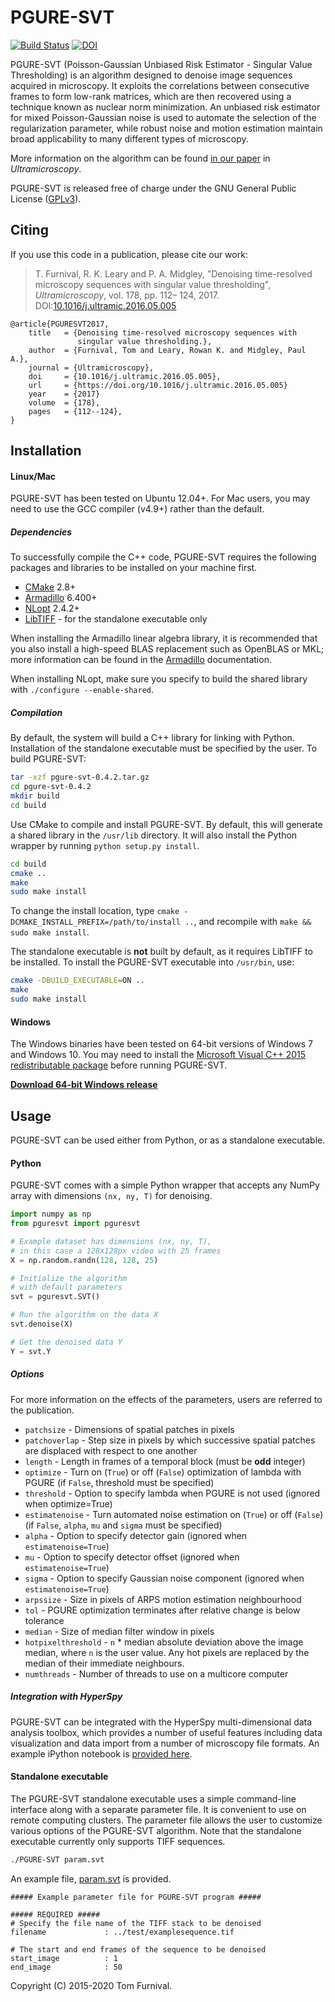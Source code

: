 # PGURE-SVT

[![Build Status](https://travis-ci.org/tjof2/pgure-svt.svg?branch=master)](https://travis-ci.org/tjof2/pgure-svt)
[![DOI](https://zenodo.org/badge/48366354.svg)](https://zenodo.org/badge/latestdoi/48366354)

PGURE-SVT (Poisson-Gaussian Unbiased Risk Estimator - Singular Value Thresholding) is an algorithm designed to denoise image sequences acquired in microscopy. It exploits the correlations between consecutive frames to form low-rank matrices, which are then recovered using a technique known as nuclear norm minimization. An unbiased risk estimator for mixed Poisson-Gaussian noise is used to automate the selection of the regularization parameter, while robust noise and motion estimation maintain broad applicability to many different types of microscopy.

More information on the algorithm can be found [in our paper](http://dx.doi.org/10.1016/j.ultramic.2016.05.005) in *Ultramicroscopy*.

PGURE-SVT is released free of charge under the GNU General Public License ([GPLv3](http://tjof2.github.io/pgure-svt/www.gnu.org/licenses/gpl-3.0.en.html)).

## Citing

If you use this code in a publication, please cite our work:

> T. Furnival, R. K. Leary and P. A. Midgley, "Denoising time-resolved microscopy sequences with singular value thresholding", *Ultramicroscopy*, vol. 178, pp. 112– 124, 2017. DOI:[10.1016/j.ultramic.2016.05.005](http://dx.doi.org/10.1016/j.ultramic.2016.05.005)

```
@article{PGURESVT2017,
    title   = {Denoising time-resolved microscopy sequences with
               singular value thresholding.},
    author  = {Furnival, Tom and Leary, Rowan K. and Midgley, Paul A.},
    journal = {Ultramicroscopy},
    doi     = {10.1016/j.ultramic.2016.05.005},
    url     = {https://doi.org/10.1016/j.ultramic.2016.05.005}
    year    = {2017}
    volume  = {178},
    pages   = {112--124},
}
```

## Installation

#### Linux/Mac

PGURE-SVT has been tested on Ubuntu 12.04+. For Mac users, you may need to use the GCC compiler (v4.9+) rather than the default.

##### Dependencies
To successfully compile the C++ code, PGURE-SVT requires the following packages and libraries to be installed on your machine first.

- [CMake](http://www.cmake.org) 2.8+
- [Armadillo](http://arma.sourceforge.net) 6.400+
- [NLopt](http://ab-initio.mit.edu/wiki/index.php/NLopt) 2.4.2+
- [LibTIFF](http://www.remotesensing.org/libtiff/) - for the standalone executable only

When installing the Armadillo linear algebra library, it is recommended that you also install a high-speed BLAS replacement such as OpenBLAS or MKL; more information can be found in the [Armadillo](http://arma.sourceforge.net/faq.html#blas_lapack_replacements) documentation.

When installing NLopt, make sure you specify to build the shared library with
`./configure --enable-shared`.

##### Compilation

By default, the system will build a C++ library for linking with Python. Installation of the standalone executable must be specified by the user. To build PGURE-SVT:

```bash
tar -xzf pgure-svt-0.4.2.tar.gz
cd pgure-svt-0.4.2
mkdir build
cd build
```

Use CMake to compile and install PGURE-SVT. By default, this will generate a shared library in the `/usr/lib` directory. It will also install the Python wrapper by running `python setup.py install`.

```bash
cd build
cmake ..
make
sudo make install
```

To change the install location, type `cmake -DCMAKE_INSTALL_PREFIX=/path/to/install ..`, and recompile with `make && sudo make install`.

The standalone executable is **not** built by default, as it requires LibTIFF to be installed. To install the PGURE-SVT executable into `/usr/bin`, use:

```bash
cmake -DBUILD_EXECUTABLE=ON ..
make
sudo make install
```

#### Windows

The Windows binaries have been tested on 64-bit versions of Windows 7 and Windows 10. You may need to install the [Microsoft Visual C++ 2015 redistributable package](https://www.microsoft.com/en-gb/download/details.aspx?id=48145) before running PGURE-SVT.

**[Download 64-bit Windows release](https://github.com/tjof2/pgure-svt/releases/download/v0.3.3/PGURE-SVT_Win64.zip)**

## Usage

PGURE-SVT can be used either from Python, or as a standalone executable.

#### Python

PGURE-SVT comes with a simple Python wrapper that accepts any NumPy array with dimensions `(nx, ny, T)` for denoising.

```python
import numpy as np
from pguresvt import pguresvt

# Example dataset has dimensions (nx, ny, T),
# in this case a 128x128px video with 25 frames
X = np.random.randn(128, 128, 25)

# Initialize the algorithm
# with default parameters
svt = pguresvt.SVT()

# Run the algorithm on the data X
svt.denoise(X)

# Get the denoised data Y
Y = svt.Y
```

##### Options

For more information on the effects of the parameters, users are referred to the publication.

- `patchsize` - Dimensions of spatial patches in pixels
- `patchoverlap` - Step size in pixels by which successive spatial patches are displaced with respect to one another
- `length` - Length in frames of a temporal block (must be **odd** integer)
- `optimize` - Turn on (`True`) or off (`False`) optimization of lambda with PGURE
(if `False`, threshold must be specified)
- `threshold` - Option to specify lambda when PGURE is not used
(ignored when optimize=True)
- `estimatenoise` - Turn automated noise estimation on (`True`) or off (`False`)
(if `False`, `alpha`, `mu` and `sigma` must be specified)
- `alpha` - Option to specify detector gain
(ignored when `estimatenoise=True`)
- `mu` - Option to specify detector offset
(ignored when `estimatenoise=True`)
- `sigma` - Option to specify Gaussian noise component
(ignored when `estimatenoise=True`)
- `arpssize` - Size in pixels of ARPS motion estimation neighbourhood
- `tol` - PGURE optimization terminates after relative change is below tolerance
- `median` - Size of median filter window in pixels
- `hotpixelthreshold` - `n` * median absolute deviation above the image median, where `n` is the user value. Any hot pixels are replaced by the median of their immediate neighbours.
- `numthreads` - Number of threads to use on a multicore computer

##### Integration with HyperSpy

PGURE-SVT can be integrated with the HyperSpy multi-dimensional data analysis toolbox, which provides a number of useful features including data visualization and data import from a number of microscopy file formats. An example iPython notebook is [provided here](https://github.com/tjof2/pgure-svt/blob/master/examples/PGURE-SVT-HyperSpy-Demo.ipynb).

#### Standalone executable


The PGURE-SVT standalone executable uses a simple command-line interface along with a separate parameter file. It is convenient to use on remote computing clusters. The parameter file allows the user to customize various options of the PGURE-SVT algorithm. Note that the standalone executable currently only supports TIFF sequences.

```bash
./PGURE-SVT param.svt
```

An example file, [param.svt](https://github.com/tjof2/pgure-svt/blob/master/examples/param.svt) is provided.

```
##### Example parameter file for PGURE-SVT program #####

##### REQUIRED #####
# Specify the file name of the TIFF stack to be denoised
filename             : ../test/examplesequence.tif

# The start and end frames of the sequence to be denoised
start_image          : 1
end_image            : 50
```

Copyright (C) 2015-2020 Tom Furnival.
